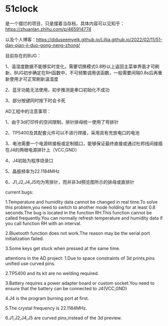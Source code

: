 # 51clock
是一个摆烂的项目，只是摆着当存档，具体内容可以见知乎：https://zhuanlan.zhihu.com/p/465914774

以及个人博客：https://diduseemyelk.github.io/Lillia.github.io/2022/02/11/51-dan-pian-ji-duo-gong-neng-zhong/

目前存在的BUG：

1、温湿度数据不能够实时变化，需要切换模式0.8秒以上返回主菜单界面才可刷新，BUG初步确定在RH函数中，不可频繁调用该函数，一般需要间隔0.8s后再重新使用才可正常刷新温湿度

2、蓝牙功能无法使用，初步推测是串口初始化不成功

3、部分按键同时按下时会卡死


AD工程中的注意事项：

1、由于3d打印件的空间限制，排针排母统一使用了弯排针

2、TP5400及其配套元件可以不进行焊接，采用具有充放电口的电池

3、电池需要一个电源转接板或定制插口，能够保证最终直接或通过杜邦线间接插在J4的两根电源排针上（VCC,GND）

4、J4初始为程序烧录口

5、晶振频率为22.1184MHz

6、J1,J2,J4,J5均为弯排针，而并非3d预览图所示的排母或直排针


current bugs:

1.Temperature and humidity data cannot be changed in real time.To solve this problem,you need to switch to another mode holding for at least 0.8 seconds.The bug is located in the function RH.This function cannot be called frequently.You can normally refresh temperature and humidity data if you call function RH with an interval.

2.Bluetooth function does not work.The reason may be the serial port initialization failed.

3.Some keys get stuck when pressed at the same time.


attentions in the AD project:
1.Due to space constraints of 3d prints,pins unified use curved pins.

2.TP5400 and its kit are no welding required.

3.Battery requires a power adapter board or custom socket.You need to ensure that the battery can be connected to J4(VCC,GND)

4.J4 is the program burning port at first.

5.The crystal frequency is 22.1184MHz.

6.J1,J2,J4,J5 are curved pins,instead of the 3d preview.
